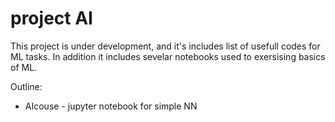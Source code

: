 # project AI

This project is under development, and it's includes list of usefull codes for ML tasks. In addition it includes sevelar notebooks used to exersising basics of ML.

Outline:
* AIcouse - jupyter notebook for simple NN
